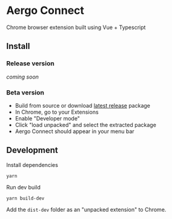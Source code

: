 # Aergo Connect

Chrome browser extension built using
Vue + Typescript

## Install

### Release version

*coming soon*

### Beta version

- Build from source or download [latest release](https://github.com/aergoio/aergo-connect/releases) package
- In Chrome, go to your Extensions
- Enable "Developer mode"
- Click "load unpacked" and select the extracted package
- Aergo Connect should appear in your menu bar

## Development

Install dependencies

    yarn

Run dev build

    yarn build-dev

Add the `dist-dev` folder as an "unpacked extension" to Chrome.